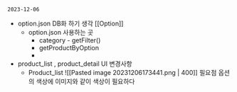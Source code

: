 
`2023-12-06`
- option.json DB화 하기 생각 [[Option]]
	- option.json 사용하는 곳
		- category - getFilter()
		- getProductByOption
		- 
- product_list , product_detail UI 변경사항
	- Product_list
		![[Pasted image 20231206173441.png | 400]]
		필요점
		옵션의 색상에 이미지와 같이 색상이 필요하다
		
		
		
		
